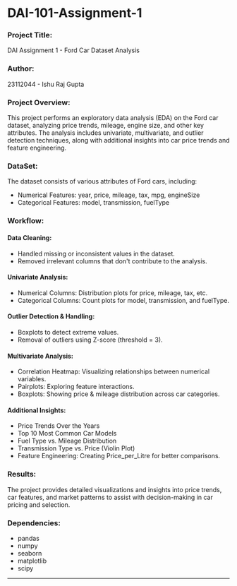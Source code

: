# DAI-101-Assignment-1

### **Project Title:**
DAI Assignment 1 - Ford Car Dataset Analysis

### **Author:**
23112044 - Ishu Raj Gupta

### **Project Overview:**
This project performs an exploratory data analysis (EDA) on the Ford car dataset, analyzing price trends, mileage, engine size, and other key attributes. The analysis includes univariate, multivariate, and outlier detection techniques, along with additional insights into car price trends and feature engineering.

### **DataSet:**
The dataset consists of various attributes of Ford cars, including:
- Numerical Features: year, price, mileage, tax, mpg, engineSize
- Categorical Features: model, transmission, fuelType

### **Workflow:**

#### **Data Cleaning:**
- Handled missing or inconsistent values in the dataset.
- Removed irrelevant columns that don't contribute to the analysis.

#### **Univariate Analysis:**
- Numerical Columns: Distribution plots for price, mileage, tax, etc.
- Categorical Columns: Count plots for model, transmission, and fuelType.

#### **Outlier Detection & Handling:**
- Boxplots to detect extreme values.
- Removal of outliers using Z-score (threshold = 3).

#### **Multivariate Analysis:**
- Correlation Heatmap: Visualizing relationships between numerical variables.
- Pairplots: Exploring feature interactions.
- Boxplots: Showing price & mileage distribution across car categories.

#### **Additional Insights:**
- Price Trends Over the Years 
- Top 10 Most Common Car Models 
- Fuel Type vs. Mileage Distribution 
- Transmission Type vs. Price (Violin Plot) 
- Feature Engineering: Creating Price_per_Litre for better comparisons.

### **Results:**
The project provides detailed visualizations and insights into price trends, car features, and market patterns to assist with decision-making in car pricing and selection.

### **Dependencies:**
- pandas
- numpy
- seaborn
- matplotlib
- scipy
------------------------------------------------------------------------------------------------------------------------------
